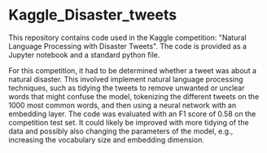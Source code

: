 # Kaggle_Disaster_tweets

This repository contains code used in the Kaggle competition: "Natural Language Processing with Disaster Tweets".
The code is provided as a Jupyter notebook and a standard python file.

For this competition, it had to be determined whether a tweet was about a natural disaster.
This involved implement natural language processing techniques, such as tidying the tweets to remove unwanted or unclear words that might confuse the model, tokenizing the different tweets on the 1000 most common words, and then using a neural network with an embedding layer.
The code was evaluated with an F1 score of 0.58 on the competition test set. It could likely be improved with more tidying of the data and possibly also changing the parameters of the model, e.g., increasing the vocabulary size and embedding dimension.

